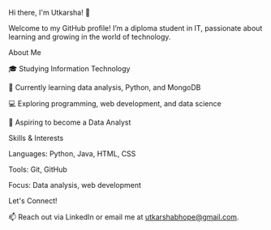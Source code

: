 Hi there, I'm Utkarsha! 👋

Welcome to my GitHub profile! I’m a diploma student in IT, passionate about learning and growing in the world of technology.

About Me

🎓 Studying Information Technology

🌱 Currently learning data analysis, Python, and MongoDB

💻 Exploring programming, web development, and data science

🎯 Aspiring to become a Data Analyst


Skills & Interests

Languages: Python, Java, HTML, CSS

Tools: Git, GitHub

Focus: Data analysis, web development


Let's Connect!

📫 Reach out via LinkedIn or email me at utkarshabhope@gmail.com.

